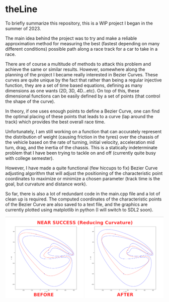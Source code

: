 # theLine

To briefly summarize this repository, this is a WIP project I began in the summer of 2023.

The main idea behind the project was to try and make a reliable approximation method for measuring the best (fastest depending on many different conditions) possible path along a race track for a car to take in a race. 

There are of course a multitude of methods to attack this problem and achieve the same or similar results. However, somewhere along the planning of the project I became really interested in Bezier Curves. These curves are quite unique by the fact that rather than being a regular injective function, they are a set of time based equations, defining as many dimensions as one wants (2D, 3D, 4D...etc). On top of this, these dimensional functions can be easily defined by a set of points (that control the shape of the curve).

In theory, if one uses enough points to define a Bezier Curve, one can find the optimal placing of these points that leads to a curve (lap around the track) which provides the best overall race time.

Unfortunately, I am still working on a function that can accurately represent the distribution of weight (causing friction in the tyres) over the chassis of the vehicle based on the rate of turning, initial velocity, acceleration mid turn, drag, and the inertia of the chassis. This is a statically indeterminate problem that I have been trying to tackle on and off (currently quite busy with college semester). 

However, I have made a quite functional (few hiccups to fix) Bezier Curve adjusting algorithm that will adjust the positioning of the characteristic point coordinates to maximize or minimize a chosen parameter (track time is the goal, but curvature and distance work). 

So far, there is also a lot of redundant code in the main.cpp file and a lot of clean up is required. The computed coordinates of the characteristic points of the Bezier Curve are also saved to a text file, and the graphics are currently plotted using matplotlib in python (I will switch to SDL2 soon).

![Example of Nearly Fully Working Minimization Algorithm](Near_Success.png)